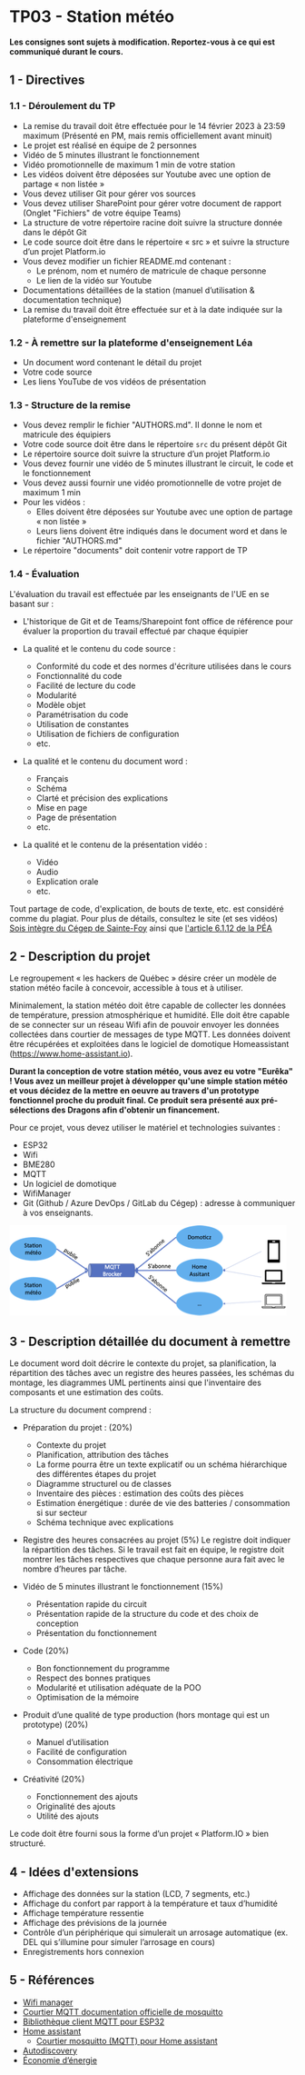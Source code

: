 # TP03 - Station météo

**Les consignes sont sujets à modification. Reportez-vous à ce qui est communiqué durant le cours.**

## 1 - Directives

### 1.1 - Déroulement du TP

- La remise du travail doit être effectuée pour le 14 février 2023 à 23:59 maximum (Présenté en PM, mais remis officiellement avant minuit)
- Le projet est réalisé en équipe de 2 personnes
- Vidéo de 5 minutes illustrant le fonctionnement
- Vidéo promotionnelle de maximum 1 min de votre station
- Les vidéos doivent être déposées sur Youtube avec une option de partage « non listée »
- Vous devez utiliser Git pour gérer vos sources
- Vous devez utiliser SharePoint pour gérer votre document de rapport (Onglet "Fichiers" de votre équipe Teams)
- La structure de votre répertoire racine doit suivre la structure donnée dans le dépôt Git
- Le code source doit être dans le répertoire « src » et suivre la structure d’un projet Platform.io
- Vous devez modifier un fichier README.md contenant :
  - Le prénom, nom et numéro de matricule de chaque personne
  - Le lien de la vidéo sur Youtube
- Documentations détaillées de la station (manuel d’utilisation & documentation technique)
- La remise du travail doit être effectuée sur et à la date indiquée sur la plateforme d'enseignement

### 1.2 - À remettre sur la plateforme d'enseignement Léa

- Un document word contenant le détail du projet
- Votre code source
- Les liens YouTube de vos vidéos de présentation

### 1.3 - Structure de la remise

- Vous devez remplir le fichier "AUTHORS.md".
  Il donne le nom et matricule des équipiers
- Votre code source doit être dans le répertoire  ```src``` du présent dépôt Git
- Le répertoire source doit suivre la structure d’un projet Platform.io
- Vous devez fournir une vidéo de 5 minutes illustrant le circuit, le code et le fonctionnement
- Vous devez aussi fournir une vidéo promotionnelle de votre projet de maximum 1 min
- Pour les vidéos :
  - Elles doivent être déposées sur Youtube avec une option de partage « non listée »
  - Leurs liens doivent être indiqués dans le document word et dans le fichier "AUTHORS.md"
- Le répertoire "documents" doit contenir votre rapport de TP

### 1.4 - Évaluation

L'évaluation du travail est effectuée par les enseignants de l'UE en se basant sur :

- L'historique de Git et de Teams/Sharepoint font office de référence pour évaluer la proportion du travail effectué par chaque équipier

- La qualité et le contenu du code source :

  - Conformité du code et des normes d'écriture utilisées dans le cours
  - Fonctionnalité du code
  - Facilité de lecture du code
  - Modularité
  - Modèle objet
  - Paramétrisation du code
  - Utilisation de constantes
  - Utilisation de fichiers de configuration
  - etc.

- La qualité et le contenu du document word :
  
  - Français
  - Schéma
  - Clarté et précision des explications
  - Mise en page
  - Page de présentation
  - etc.

- La qualité et le contenu de la présentation vidéo :

  - Vidéo
  - Audio
  - Explication orale
  - etc.

Tout partage de code, d'explication, de bouts de texte, etc. est considéré comme du plagiat. Pour plus de détails, consultez le site (et ses vidéos) [Sois intègre du Cégep de Sainte-Foy](http://csfoy.ca/soisintegre) ainsi que [l'article 6.1.12 de la PÉA](https://www.csfoy.ca/fileadmin/documents/notre_cegep/politiques_et_reglements/5.9_PolitiqueEvaluationApprentissages_2019.pdf)

## 2 - Description du projet

Le regroupement « les hackers de Québec » désire créer un modèle de station météo facile à concevoir, accessible à tous et à utiliser.

Minimalement, la station météo doit être capable de collecter les données de température, pression atmosphérique et humidité. Elle doit être capable de se connecter sur un réseau Wifi afin de pouvoir envoyer les données collectées dans courtier de messages de type MQTT. Les données doivent être récupérées et exploitées dans le logiciel de domotique Homeassistant (https://www.home-assistant.io).

**Durant la conception de votre station météo, vous avez eu votre "Eurêka" ! Vous avez un meilleur projet à développer qu'une simple station météo et vous décidez de la mettre en oeuvre au travers d'un prototype fonctionnel proche du produit final. Ce produit sera présenté aux pré-sélections des Dragons afin d'obtenir un financement.**

Pour ce projet, vous devez utiliser le matériel et technologies suivantes :

- ESP32
- Wifi
- BME280
- MQTT
- Un logiciel de domotique
- WifiManager
- Git (Github / Azure DevOps / GitLab du Cégep) : adresse à communiquer à vos enseignants.

![Schéma fonctionnel](./img/schema_fonctionnel.png)

## 3 - Description détaillée du document à remettre

Le document word doit décrire le contexte du projet, sa planification, la répartition des tâches avec un registre des heures passées, les schémas du montage, les diagrammes UML pertinents ainsi que l'inventaire des composants et une estimation des coûts.

La structure du document comprend :

- Préparation du projet : (20%)
  - Contexte du projet
  - Planification, attribution des tâches
  - La forme pourra être un texte explicatif ou un schéma hiérarchique des différentes étapes du projet
  - Diagramme structurel ou de classes
  - Inventaire des pièces : estimation des coûts des pièces
  - Estimation énergétique : durée de vie des batteries / consommation si sur secteur
  - Schéma technique avec explications

- Registre des heures consacrées au projet (5%)
Le registre doit indiquer la répartition des tâches. Si le travail est fait en équipe, le registre doit montrer les tâches respectives que chaque personne aura fait avec le nombre d’heures par tâche.
- Vidéo de 5 minutes illustrant le fonctionnement (15%)
  - Présentation rapide du circuit
  - Présentation rapide de la structure du code et des choix de conception
  - Présentation du fonctionnement

- Code (20%)
  - Bon fonctionnement du programme
  - Respect des bonnes pratiques
  - Modularité et utilisation adéquate de la POO
  - Optimisation de la mémoire

- Produit d’une qualité de type production (hors montage qui est un prototype) (20%)
  - Manuel d’utilisation
  - Facilité de configuration
  - Consommation électrique

- Créativité (20%)
  - Fonctionnement des ajouts
  - Originalité des ajouts
  - Utilité des ajouts

Le code doit être fourni sous la forme d’un projet « Platform.IO » bien structuré.

## 4 - Idées d'extensions

- Affichage des données sur la station (LCD, 7 segments, etc.)
- Affichage du confort par rapport à la température et taux d’humidité
- Affichage température ressentie
- Affichage des prévisions de la journée
- Contrôle d’un périphérique qui simulerait un arrosage automatique (ex. DEL qui s’illumine pour simuler l’arrosage en cours)
- Enregistrements hors connexion

## 5 - Références

- [Wifi manager](https://github.com/khoih-prog/ESP_WiFiManager)
- [Courtier MQTT documentation officielle de mosquitto](https://mosquitto.org)
- [Bibliothèque client MQTT pour ESP32](https://github.com/knolleary/pubsubclient)
- [Home assistant](https://www.home-assistant.io)
  - [Courtier mosquitto (MQTT) pour Home assistant](https://www.home-assistant.io/docs/mqtt/broker)
- [Autodiscovery](https://roelofjanelsinga.com/articles/mqtt-discovery-with-an-arduino/)
- [Économie d’énergie](https://lastminuteengineers.com/esp32-sleep-modes-power-consumption/)
